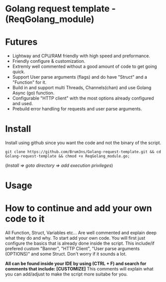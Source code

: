 # Golang request template - (ReqGolang_module)

# Futures
* Lightway and CPU/RAM friendly with high speed and preformance.
* Friendly configure & customization.
* Extremly well commented without a good amount of code to get going quick.
* Support User parse arguments (flags) and do have "Struct" and a "Function" for it.
* Build in and support multi Threads, Channels(chan) and use Golang Async (go) function.
* Configurable "HTTP client" with the most options already configured and used.
* Prebuild error handling for requests and user parse arguments.


# Install
Install using github since you want the code and not the binary of the script.
```
git clone https://github.com/Brum3ns/Golang-request-template.git && cd Golang-request-template && chmod +x ReqGolang_module.go;
```
(*Install => goto directory => add execution privileges*)

# Usage


# How to continue and add your own code to it
All Function, Struct, Variables etc... Are well commented and explain deep what they do and why. To start add your own code. You will first just configure the basics that is already done inside the script. This include/if prefered custom "Banner", "HTTP Client", "User parse arguments (OPTIONS)" and some Struct. Don't worry if it sounds a lot.

**All can be found inside your IDE by using (CTRL + F) and search for comments that include: [CUSTOMIZE]**
This comments will explain what you can add/adjust to make the script more suitabe for you.

